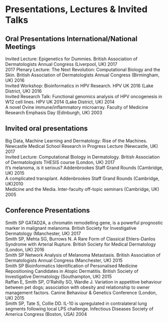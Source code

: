 # Presentations, Lectures & Invited Talks

## Oral Presentations International/National Meetings 
Invited Lecture: Epigenetics for Dummies. British Association of Dermatologists Annual Congress (Liverpool, UK) 2017  <br>
2017 Plenary Lecture: The Next Revolution: Computational Biology and the Skin. British Association of Dermatologists Annual Congress (Birmingham, UK) 2016  <br>
Invited Workshop: Bioinformatics in HPV Research. HPV UK 2016 (Lake District, UK) 2016  <br>
Invited Research Talk: Functional genomics analysis of HPV oncogenesis in W12 cell lines. HPV UK 2014 (Lake District, UK) 2014 <br>
A novel Ovine immune/inflammatory microarray. Faculty of Medicine Research Emphasis Day (Edinburgh, UK) 2003<br>

## Invited oral presentations

Big Data, Machine Learning and Dermatology: Rise of the Machines. Newcastle Medical School Research in Progress Lecture (Newcastle, UK) 2017 <br>
Invited Lecture: Computational Biology in Dermatology. British Association of Dermatologists THESIS course (London, UK) 2017 <br>
It’s melanoma, is it serious? Addenbrookes Staff Grand Rounds (Cambridge, UK) 2015 <br>
A complicated transplant. Addenbrookes Staff Grand Rounds (Cambridge, UK)2010 <br>
Medicine and the Media. Inter-faculty off-topic seminars (Cambridge, UK) 2005<br>

## Conference Presentations

Smith SP GATAD2A, a chromatin remodelling gene, is a powerful prognostic marker in malignant melanoma. British Society for Investigative Dermatology (Manchester, UK) 2017 <br>
Smith SP, Mehta SG, Burrows N. A Rare Form of Classical Ehlers-Danlos Syndrome with Arterial Rupture. British Society for Medical Dermatology (London, UK) 2016 <br>
Smith SP Network Analysis of Melanoma Metastasis. British Association of Dermatologists Annual Congress (Manchester, UK) 2015 <br>
Smith SP Bioinformatics Identification of Personalised Medicine Repositioning Candidates in Atopic Dermatitis. British Society of Investigative Dermatology (Southampton, UK) 2015 <br>
Raffan E, Smith SP, O’Rahilly SO, Wardle J. Variation in appetitive behaviour between pet dogs; association with obesity and relationship to owner management factors. Canine Behaviour & Genetics Conference (London, UK) 2015 <br>
Smith SP, Tate S, Collie DD. IL-10 is upregulated in contralateral lung segments following local LPS challenge. Infectious Diseases Society of America Congress (Boston, USA) 2004<br>
